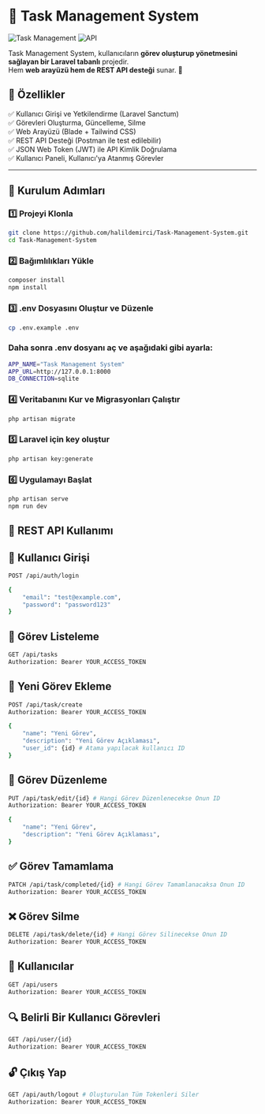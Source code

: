 # 📝 Task Management System

![Task Management](https://img.shields.io/badge/Laravel-12-red?style=for-the-badge) ![API](https://img.shields.io/badge/API-REST-blue?style=for-the-badge)

Task Management System, kullanıcıların **görev oluşturup yönetmesini sağlayan bir Laravel tabanlı** projedir.  
Hem **web arayüzü hem de REST API desteği** sunar. 🚀

## 📌 **Özellikler**

✅ Kullanıcı Girişi ve Yetkilendirme (Laravel Sanctum)  
✅ Görevleri Oluşturma, Güncelleme, Silme  
✅ Web Arayüzü (Blade + Tailwind CSS)  
✅ REST API Desteği (Postman ile test edilebilir)  
✅ JSON Web Token (JWT) ile API Kimlik Doğrulama  
✅ Kullanıcı Paneli, Kullanıcı'ya Atanmış Görevler

---

## 🔧 **Kurulum Adımları**

### 1️⃣ **Projeyi Klonla**

```bash
git clone https://github.com/halildemirci/Task-Management-System.git
cd Task-Management-System
```

### 2️⃣ **Bağımlılıkları Yükle**

```bash
composer install
npm install
```

### 3️⃣ **.env Dosyasını Oluştur ve Düzenle**

```bash
cp .env.example .env
```

### **Daha sonra .env dosyanı aç ve aşağıdaki gibi ayarla:**

```bash
APP_NAME="Task Management System"
APP_URL=http://127.0.0.1:8000
DB_CONNECTION=sqlite
```

### 4️⃣ **Veritabanını Kur ve Migrasyonları Çalıştır**

```bash
php artisan migrate
```

### 5️⃣ **Laravel için key oluştur**

```bash
php artisan key:generate
```

### 6️⃣ **Uygulamayı Başlat**

```bash
php artisan serve
npm run dev
```

## 📡 **REST API Kullanımı**

## 🔐 **Kullanıcı Girişi**

```bash
POST /api/auth/login
```

```bash
{
    "email": "test@example.com",
    "password": "password123"
}
```

## 📌 **Görev Listeleme**

```bash
GET /api/tasks
Authorization: Bearer YOUR_ACCESS_TOKEN
```

## 📝 **Yeni Görev Ekleme**

```bash
POST /api/task/create
Authorization: Bearer YOUR_ACCESS_TOKEN
```

```bash
{
    "name": "Yeni Görev",
    "description": "Yeni Görev Açıklaması",
    "user_id": {id} # Atama yapılacak kullanıcı ID
}
```

## 📝 **Görev Düzenleme**

```bash
PUT /api/task/edit/{id} # Hangi Görev Düzenlenecekse Onun ID
Authorization: Bearer YOUR_ACCESS_TOKEN
```

```bash
{
    "name": "Yeni Görev",
    "description": "Yeni Görev Açıklaması",
}
```

## ✅ **Görev Tamamlama**

```bash
PATCH /api/task/completed/{id} # Hangi Görev Tamamlanacaksa Onun ID
Authorization: Bearer YOUR_ACCESS_TOKEN
```

## ❌ **Görev Silme**

```bash
DELETE /api/task/delete/{id} # Hangi Görev Silinecekse Onun ID
Authorization: Bearer YOUR_ACCESS_TOKEN
```

## 👥 **Kullanıcılar**

```bash
GET /api/users
Authorization: Bearer YOUR_ACCESS_TOKEN
```

## 🔍 **Belirli Bir Kullanıcı Görevleri**

```bash
GET /api/user/{id}
Authorization: Bearer YOUR_ACCESS_TOKEN
```

## 🔓 **Çıkış Yap**

```bash
GET /api/auth/logout # Oluşturulan Tüm Tokenleri Siler
Authorization: Bearer YOUR_ACCESS_TOKEN
```
